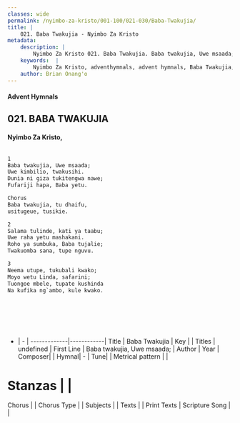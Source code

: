```yaml
---
classes: wide
permalink: /nyimbo-za-kristo/001-100/021-030/Baba-Twakujia/
title: |
    021. Baba Twakujia - Nyimbo Za Kristo
metadata:
    description: |
        Nyimbo Za Kristo 021. Baba Twakujia. Baba twakujia, Uwe msaada; Uwe kimbilio, twakusihi. Dunia ni giza tukitengwa nawe; Fufariji hapa, Baba yetu.  Chorus Baba twakujia, tu dhaifu, usitugeue, tusikie.  
    keywords:  |
        Nyimbo Za Kristo, adventhymnals, advent hymnals, Baba Twakujia, Baba twakujia, Uwe msaada;. 
    author: Brian Onang'o
---
```


#### Advent Hymnals
## 021. BABA TWAKUJIA
####  Nyimbo Za Kristo,

```txt

1
Baba twakujia, Uwe msaada;
Uwe kimbilio, twakusihi.
Dunia ni giza tukitengwa nawe;
Fufariji hapa, Baba yetu.

Chorus
Baba twakujia, tu dhaifu,
usitugeue, tusikie.

2
Salama tulinde, kati ya taabu;
Uwe raha yetu mashakani.
Roho ya sumbuka, Baba tujalie;
Twakuomba sana, tupe nguvu.

3
Neema utupe, tukubali kwako;
Moyo wetu Linda, safarini;
Tuongoe mbele, tupate kushinda
Na kufika ng`ambo, kule kwako.








```

- |   -  |
-------------|------------|
Title | Baba Twakujia |
Key |  |
Titles | undefined |
First Line | Baba twakujia, Uwe msaada; |
Author | 
Year | 
Composer| |
Hymnal|  - |
Tune|  |
Metrical pattern | |
# Stanzas |  |
Chorus |  |
Chorus Type |  |
Subjects | |
Texts |  |
Print Texts | 
Scripture Song |  |
    
